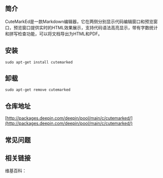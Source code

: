 ## 简介

CuteMarkEd是一款Markdown编辑器，它在两侧分别显示代码编辑窗口和预览窗口，预览窗口提供实时的HTML效果展示，支持代码语法高亮显示，带有字数统计和拼写检查功能，可以将文档导出为HTML和PDF。

## 安装

`sudo apt-get install cutemarked`

## 卸载

`sudo apt-get remove cutemarked`

## 仓库地址

[http://packages.deepin.com/deepin/pool/main/c/cutemarked/](http://packages.deepin.com/deepin/pool/main/c/cutemarked/)


## 常见问题


## 相关链接

维基百科：